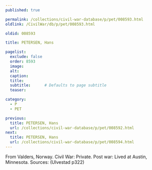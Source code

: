 ```yaml
---
published: true

permalink: /collections/civil-war-database/p/pet/008593.html
oldlink: /CivilWar/db/p/pet/008593.html

oldid: 008593

title: PETERSEN, Hans

pagelist:
  exclude: false
  order: 8593
  image: 
  alt:
  caption:
  title:
  subtitle:      # Defaults to page subtitle
  teaser:

category: 
  - P 
  - PET

previous:
  title: PETERSEN, Hans
  url: /collections/civil-war-database/p/pet/008592.html  
next:
  title: PETERSEN, Hans
  url: /collections/civil-war-database/p/pet/008594.html   
---
```

From Valders, Norway. Civil War: Private. Post war: Lived at Austin, Minnesota. Sources: (Ulvestad p322)